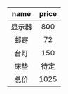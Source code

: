 |  name  | price |
| :----: | :---: |
| 显示器 |  800  |
|  邮寄  |  72   |
|  台灯  |  150  |
|  床垫  | 待定  |
|  总价  | 1025  |
